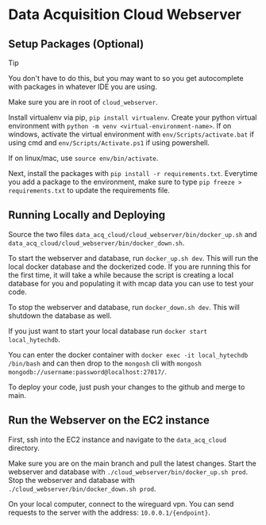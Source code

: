 # Data Acquisition Cloud Webserver

## Setup Packages (Optional)
> [!TIP]
> You don't have to do this, but you may want to so you get autocomplete with packages in whatever IDE you are using.

Make sure you are in root of `cloud_webserver`.

Install virtualenv via pip, `pip install virtualenv`.
Create your python virtual environment with `python -m venv <virtual-environment-name>`. 
If on windows, activate the virtual environment with `env/Scripts/activate.bat` if using cmd and `env/Scripts/Activate.ps1` if using powershell.

If on linux/mac, use `source env/bin/activate`.

Next, install the packages with `pip install -r requirements.txt`. Everytime you add a package to the environment, make sure to type `pip freeze > requirements.txt` to update the requirements file.

## Running Locally and Deploying

Source the two files `data_acq_cloud/cloud_webserver/bin/docker_up.sh` and `data_acq_cloud/cloud_webserver/bin/docker_down.sh`.

To start the webserver and database, run `docker_up.sh dev`. This will run the local docker database and the dockerized code. If you are running this for the first time, it will take a while because the script is creating a local database for you and populating it with mcap data you can use to test your code.

To stop the webserver and database, run `docker_down.sh dev`. This will shutdown the database as well.

If you just want to start your local database run `docker start local_hytechdb`.

You can enter the docker container with `docker exec -it local_hytechdb /bin/bash` and can then drop to the `mongosh` cli with `mongosh mongodb://username:password@localhost:27017/`.

To deploy your code, just push your changes to the github and merge to main.

## Run the Webserver on the EC2 instance

First, ssh into the EC2 instance and navigate to the `data_acq_cloud` directory.

Make sure you are on the main branch and pull the latest changes. Start the webserver and database with `./cloud_webserver/bin/docker_up.sh prod`. Stop the webserver and database with `./cloud_webserver/bin/docker_down.sh prod`. 

On your local computer, connect to the wireguard vpn. You can send requests to the server with the address: `10.0.0.1/{endpoint}`.

